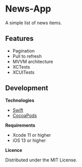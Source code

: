 # News-App

A simple list of news items.

## Features

- Pagination
- Pull to refresh
- MVVM architecture
- XCTests
- XCUITests

## Development

**Technologies**

- [Swift](https://swift.org/)
- [CocoaPods](https://cocoapods.org/)

**Requirements**

- Xcode 11 or higher
- iOS 13 or higher

**Licence**

Distributed under the MIT License.
